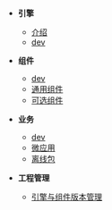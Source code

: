 - **引擎**
  - [介绍](./docs/xengine/arch/xengine-应用架构.md)
  - [dev](./docs/xengine/modules/引擎-dev.md)
- **组件**
  - [dev](./docs/xengine/modules/组件-dev.md)
  - [通用组件](./docs/xengine/common-modules/README.md)
  - [可选组件](./docs/xengine/optional-modules/README.md)
- **业务**
  - [dev](./docs/business/业务-dev.md)
  - [微应用](./docs/versionlize/微应用.md) 
  - [离线包](./docs/business/离线服务器.md)

- **工程管理**
  - [引擎与组件版本管理](./docs/versionlize/引擎与组件版本管理.md)


